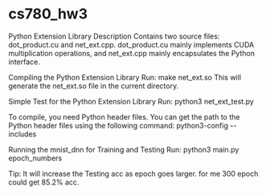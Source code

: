 # cs780_hw3

Python Extension Library Description
Contains two source files: dot_product.cu and net_ext.cpp.
dot_product.cu mainly implements CUDA multiplication operations, and net_ext.cpp mainly encapsulates the Python interface.

Compiling the Python Extension Library
Run: make net_ext.so
This will generate the net_ext.so file in the current directory.

Simple Test for the Python Extension Library
Run: python3 net_ext_test.py

To compile, you need Python header files. You can get the path to the Python header files using the following command:
python3-config --includes

Running the mnist_dnn for Training and Testing
Run: python3 main.py epoch_numbers

Tip: It will increase the Testing acc as epoch goes larger. for me 300 epoch could get 85.2% acc.
